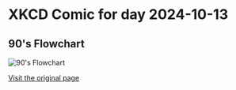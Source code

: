 
# XKCD Comic for day 2024-10-13

## 90's Flowchart

![90's Flowchart](https://imgs.xkcd.com/comics/90s_flowchart.png "Freestyle rapping is basically applied Markov chains.")

[Visit the original page](https://xkcd.com/210/)
